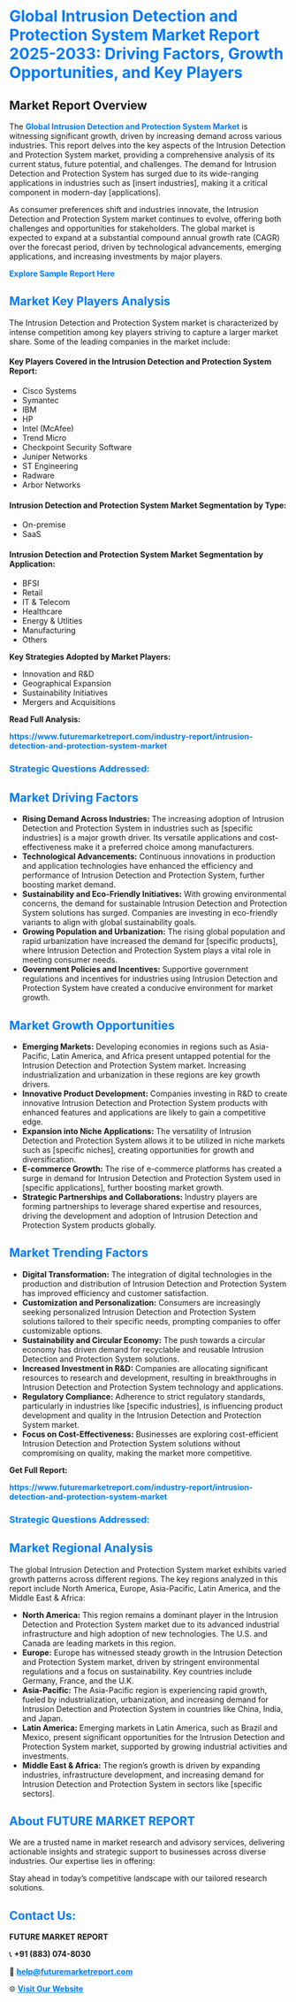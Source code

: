 <h1 style="color: #007BFF;">Global Intrusion Detection and Protection System Market Report 2025-2033: Driving Factors, Growth Opportunities, and Key Players</h1>

<section id="overview">
<h2>Market Report Overview</h2>
<p>The <a href="https://www.futuremarketreport.com/industry-report/intrusion-detection-and-protection-system-market" style="color: #007BFF; text-decoration: none;"><strong>Global Intrusion Detection and Protection System Market</strong></a> is witnessing significant growth, driven by increasing demand across various industries. This report delves into the key aspects of the Intrusion Detection and Protection System market, providing a comprehensive analysis of its current status, future potential, and challenges. The demand for Intrusion Detection and Protection System has surged due to its wide-ranging applications in industries such as [insert industries], making it a critical component in modern-day [applications].</p>
<p>As consumer preferences shift and industries innovate, the Intrusion Detection and Protection System market continues to evolve, offering both challenges and opportunities for stakeholders. The global market is expected to expand at a substantial compound annual growth rate (CAGR) over the forecast period, driven by technological advancements, emerging applications, and increasing investments by major players.</p>
</section>

<section id="overview">
<p><a href="https://www.futuremarketreport.com/request-sample/reportId=51811" style="color: #007BFF; text-decoration: none;"><strong>Explore Sample Report Here</strong></a></p>
</section>

<section id="key-players">
<h2 style="color: #007BFF;">Market Key Players Analysis</h2>
<p>The Intrusion Detection and Protection System market is characterized by intense competition among key players striving to capture a larger market share. Some of the leading companies in the market include:</p>
<h4>Key Players Covered in the Intrusion Detection and Protection System Report:</h4>
<ul><li>Cisco Systems</li><li>Symantec</li><li>IBM</li><li>HP</li><li>Intel (McAfee)</li><li>Trend Micro</li><li>Checkpoint Security Software</li><li>Juniper Networks</li><li>ST Engineering</li><li>Radware</li><li>Arbor Networks</li></ul>
<h4>Intrusion Detection and Protection System Market Segmentation by Type:</h4>
<ul><li>On-premise</li><li>SaaS</li></ul>

<h4>Intrusion Detection and Protection System Market Segmentation by Application:</h4>
<ul><li>BFSI</li><li>Retail</li><li>IT &amp; Telecom</li><li>Healthcare</li><li>Energy &amp; Utlities</li><li>Manufacturing</li><li>Others</li></ul>
<p><strong>Key Strategies Adopted by Market Players:</strong></p>
<ul>
<li>Innovation and R&D</li>
<li>Geographical Expansion</li>
<li>Sustainability Initiatives</li>
<li>Mergers and Acquisitions</li>
</ul>
</section>

<section>
<p><strong>Read Full Analysis: </strong></p><a href="https://www.futuremarketreport.com/industry-report/intrusion-detection-and-protection-system-market" style="color: #007BFF; text-decoration: none;"><strong>https://www.futuremarketreport.com/industry-report/intrusion-detection-and-protection-system-market</strong></a>
<h3 style="color: #007BFF;">Strategic Questions Addressed:</h3>
</section>

<section id="driving-factors">
<h2 style="color: #007BFF;">Market Driving Factors</h2>
<ul>
<li><strong>Rising Demand Across Industries:</strong> The increasing adoption of Intrusion Detection and Protection System in industries such as [specific industries] is a major growth driver. Its versatile applications and cost-effectiveness make it a preferred choice among manufacturers.</li>
<li><strong>Technological Advancements:</strong> Continuous innovations in production and application technologies have enhanced the efficiency and performance of Intrusion Detection and Protection System, further boosting market demand.</li>
<li><strong>Sustainability and Eco-Friendly Initiatives:</strong> With growing environmental concerns, the demand for sustainable Intrusion Detection and Protection System solutions has surged. Companies are investing in eco-friendly variants to align with global sustainability goals.</li>
<li><strong>Growing Population and Urbanization:</strong> The rising global population and rapid urbanization have increased the demand for [specific products], where Intrusion Detection and Protection System plays a vital role in meeting consumer needs.</li>
<li><strong>Government Policies and Incentives:</strong> Supportive government regulations and incentives for industries using Intrusion Detection and Protection System have created a conducive environment for market growth.</li>
</ul>
</section>

<section id="growth-opportunities">
<h2 style="color: #007BFF;">Market Growth Opportunities</h2>
<ul>
<li><strong>Emerging Markets:</strong> Developing economies in regions such as Asia-Pacific, Latin America, and Africa present untapped potential for the Intrusion Detection and Protection System market. Increasing industrialization and urbanization in these regions are key growth drivers.</li>
<li><strong>Innovative Product Development:</strong> Companies investing in R&D to create innovative Intrusion Detection and Protection System products with enhanced features and applications are likely to gain a competitive edge.</li>
<li><strong>Expansion into Niche Applications:</strong> The versatility of Intrusion Detection and Protection System allows it to be utilized in niche markets such as [specific niches], creating opportunities for growth and diversification.</li>
<li><strong>E-commerce Growth:</strong> The rise of e-commerce platforms has created a surge in demand for Intrusion Detection and Protection System used in [specific applications], further boosting market growth.</li>
<li><strong>Strategic Partnerships and Collaborations:</strong> Industry players are forming partnerships to leverage shared expertise and resources, driving the development and adoption of Intrusion Detection and Protection System products globally.</li>
</ul>
</section>

<section id="trending-factors">
<h2 style="color: #007BFF;">Market Trending Factors</h2>
<ul>
<li><strong>Digital Transformation:</strong> The integration of digital technologies in the production and distribution of Intrusion Detection and Protection System has improved efficiency and customer satisfaction.</li>
<li><strong>Customization and Personalization:</strong> Consumers are increasingly seeking personalized Intrusion Detection and Protection System solutions tailored to their specific needs, prompting companies to offer customizable options.</li>
<li><strong>Sustainability and Circular Economy:</strong> The push towards a circular economy has driven demand for recyclable and reusable Intrusion Detection and Protection System solutions.</li>
<li><strong>Increased Investment in R&D:</strong> Companies are allocating significant resources to research and development, resulting in breakthroughs in Intrusion Detection and Protection System technology and applications.</li>
<li><strong>Regulatory Compliance:</strong> Adherence to strict regulatory standards, particularly in industries like [specific industries], is influencing product development and quality in the Intrusion Detection and Protection System market.</li>
<li><strong>Focus on Cost-Effectiveness:</strong> Businesses are exploring cost-efficient Intrusion Detection and Protection System solutions without compromising on quality, making the market more competitive.</li>
</ul>
</section>

<section>
<p><strong>Get Full Report: </strong></p><a href="https://www.futuremarketreport.com/industry-report/intrusion-detection-and-protection-system-market" style="color: #007BFF; text-decoration: none;"><strong>https://www.futuremarketreport.com/industry-report/intrusion-detection-and-protection-system-market</strong></a>
<h3 style="color: #007BFF;">Strategic Questions Addressed:</h3>
</section>


<section id="regional-analysis">
<h2 style="color: #007BFF;">Market Regional Analysis</h2>
<p>The global Intrusion Detection and Protection System market exhibits varied growth patterns across different regions. The key regions analyzed in this report include North America, Europe, Asia-Pacific, Latin America, and the Middle East & Africa:</p>
<ul>
<li><strong>North America:</strong> This region remains a dominant player in the Intrusion Detection and Protection System market due to its advanced industrial infrastructure and high adoption of new technologies. The U.S. and Canada are leading markets in this region.</li>
<li><strong>Europe:</strong> Europe has witnessed steady growth in the Intrusion Detection and Protection System market, driven by stringent environmental regulations and a focus on sustainability. Key countries include Germany, France, and the U.K.</li>
<li><strong>Asia-Pacific:</strong> The Asia-Pacific region is experiencing rapid growth, fueled by industrialization, urbanization, and increasing demand for Intrusion Detection and Protection System in countries like China, India, and Japan.</li>
<li><strong>Latin America:</strong> Emerging markets in Latin America, such as Brazil and Mexico, present significant opportunities for the Intrusion Detection and Protection System market, supported by growing industrial activities and investments.</li>
<li><strong>Middle East & Africa:</strong> The region’s growth is driven by expanding industries, infrastructure development, and increasing demand for Intrusion Detection and Protection System in sectors like [specific sectors].</li>
</ul>
</section>

<footer>
<h2 style="color: #007BFF;">About FUTURE MARKET REPORT</h2>
<p>We are a trusted name in market research and advisory services, delivering actionable insights and strategic support to businesses across diverse industries. Our expertise lies in offering:</p>

<p>Stay ahead in today’s competitive landscape with our tailored research solutions.</p>

<h2 style="color: #007BFF;">Contact Us:</h2>
<p><strong>FUTURE MARKET REPORT</strong></p>
<p>📞 <strong>+91 (883) 074-8030</strong></p>
<p>📧 <strong><a href="mailto:help@futuremarketreport.com" style="color: #007BFF;">help@futuremarketreport.com</a></strong></p>
<p>🌐 <strong><a href="https://www.futuremarketreport.com/" style="color: #007BFF;">Visit Our Website</a></strong></p>
</footer>
